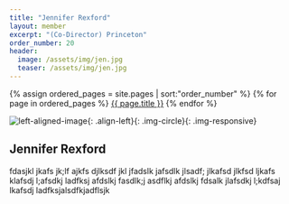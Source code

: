 ```yaml
---
title: "Jennifer Rexford"
layout: member
excerpt: "(Co-Director) Princeton"
order_number: 20
header:
  image: /assets/img/jen.jpg
  teaser: /assets/img/jen.jpg
---
```

{% assign ordered_pages = site.pages | sort:"order_number" %}
{% for page in ordered_pages %}
  <a href="{{ page.url | relative_url }}">{{ page.title }}</a>
{% endfor %}

![left-aligned-image](../../assets/img/jen.jpg){: .align-left}{: .img-circle}{: .img-responsive} 
## Jennifer Rexford

fdasjkl jkafs jk;lf ajkfs djlksdf jkl jfadslk jafsdlk jlsadf; jlkafsd jlkfsd ljkafs klafsdj l;afsdkj ladfksj afdslkj fasdlk;j asdflkj afdslkj fdsalk jlafsdkj l;kdfsaj lkafsdj ladfksjalsdfkjadflsjk
